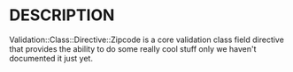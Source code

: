 # DESCRIPTION

Validation::Class::Directive::Zipcode is a core validation class field directive
that provides the ability to do some really cool stuff only we haven't
documented it just yet.
